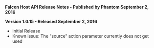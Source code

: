 **Falcon Host API Release Notes - Published by Phantom September 2, 2016**


**Version 1.0.15 - Released September 2, 2016**

* Initial Release
* Known issue: The "source" action parameter currently does not get used
